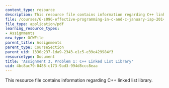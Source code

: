 ```yaml
---
content_type: resource
description: This resource file contains information regarding C++ linked list library.
file: /courses/6-s096-effective-programming-in-c-and-c-january-iap-2014/4bc8ac790488c1739ad3994d8ccc8eaa_MIT6_S096IAP14_ass3_p1.pdf
file_type: application/pdf
learning_resource_types:
- Assignments
ocw_type: OCWFile
parent_title: Assignments
parent_type: CourseSection
parent_uid: 1330c237-1da9-2343-e1c5-e39e429984f3
resourcetype: Document
title: 'Assignment 3, Problem 1: C++ Linked List Library'
uid: 4bc8ac79-0488-c173-9ad3-994d8ccc8eaa
---
```

This resource file contains information regarding C++ linked list library.


